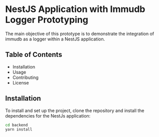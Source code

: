 # NestJS Application with Immudb Logger Prototyping

The main objective of this prototype is to demonstrate the integration of immudb as a logger within a NestJS application. 

## Table of Contents

- Installation
- Usage
- Contributing
- License

## Installation
To install and set up the project, clone the repository and install the dependencies for the NestJs application:

```sh
cd backend
yarn install
```